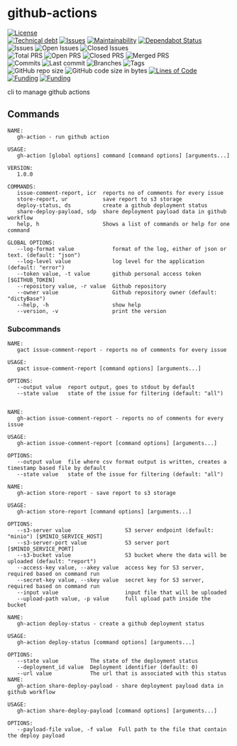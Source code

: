 # github-actions
[![License](https://img.shields.io/badge/License-BSD%202--Clause-blue.svg)](LICENSE)   
[![Technical debt](https://badgen.net/codeclimate/tech-debt/dictyBase-docker/github-actions)](https://codeclimate.com/github/dictyBase-docker/github-actions/trends/technical_debt)
[![Issues](https://badgen.net/codeclimate/issues/dictyBase-docker/github-actions)](https://codeclimate.com/github/dictyBase-docker/github-actions/issues)
[![Maintainability](https://api.codeclimate.com/v1/badges/27d8dea5aa1373847404/maintainability)](https://codeclimate.com/github/dictybase-docker/github-actions/maintainability)
[![Dependabot Status](https://api.dependabot.com/badges/status?host=github&repo=dictyBase-docker/github-actions)](https://dependabot.com)   
![Issues](https://badgen.net/github/issues/dictyBase-docker/github-actions)
![Open Issues](https://badgen.net/github/open-issues/dictyBase-docker/github-actions)
![Closed Issues](https://badgen.net/github/closed-issues/dictyBase-docker/github-actions)   
![Total PRS](https://badgen.net/github/prs/dictyBase-docker/github-actions)
![Open PRS](https://badgen.net/github/open-prs/dictyBase-docker/github-actions)
![Closed PRS](https://badgen.net/github/closed-prs/dictyBase-docker/github-actions)
![Merged PRS](https://badgen.net/github/merged-prs/dictyBase-docker/github-actions)   
![Commits](https://badgen.net/github/commits/dictyBase-docker/github-actions/develop)
![Last commit](https://badgen.net/github/last-commit/dictyBase-docker/github-actions/develop)
![Branches](https://badgen.net/github/branches/dictyBase-docker/github-actions)
![Tags](https://badgen.net/github/tags/dictyBase-docker/github-actions/?color=cyan)   
![GitHub repo size](https://img.shields.io/github/repo-size/dictyBase-docker/github-actions?style=plastic)
![GitHub code size in bytes](https://img.shields.io/github/languages/code-size/dictyBase-docker/github-actions?style=plastic)
[![Lines of Code](https://badgen.net/codeclimate/loc/dictyBase-docker/github-actions)](https://codeclimate.com/github/dictyBase-docker/github-actions/code)   
[![Funding](https://badgen.net/badge/NIGMS/Rex%20L%20Chisholm,dictyBase-docker/yellow?list=|)](https://projectreporter.nih.gov/project_info_description.cfm?aid=9476993)
[![Funding](https://badgen.net/badge/NIGMS/Rex%20L%20Chisholm,DSC/yellow?list=|)](https://projectreporter.nih.gov/project_info_description.cfm?aid=9438930)

cli to manage github actions 


## Commands
```
NAME:
   gh-action - run github action

USAGE:
   gh-action [global options] command [command options] [arguments...]

VERSION:
   1.0.0

COMMANDS:
   issue-comment-report, icr  reports no of comments for every issue
   store-report, ur           save report to s3 storage
   deploy-status, ds          create a github deployment status
   share-deploy-payload, sdp  share deployment payload data in github workflow
   help, h                    Shows a list of commands or help for one command

GLOBAL OPTIONS:
   --log-format value            format of the log, either of json or text. (default: "json")
   --log-level value             log level for the application (default: "error")
   --token value, -t value       github personal access token [$GITHUB_TOKEN]
   --repository value, -r value  Github repository
   --owner value                 Github repository owner (default: "dictyBase")
   --help, -h                    show help
   --version, -v                 print the version
```

### Subcommands
```
NAME:
   gact issue-comment-report - reports no of comments for every issue

USAGE:
   gact issue-comment-report [command options] [arguments...]

OPTIONS:
   --output value  report output, goes to stdout by default
   --state value   state of the issue for filtering (default: "all")


NAME:
   gh-action issue-comment-report - reports no of comments for every issue

USAGE:
   gh-action issue-comment-report [command options] [arguments...]

OPTIONS:
   --output value  file where csv format output is written, creates a timestamp based file by default
   --state value   state of the issue for filtering (default: "all")
   
NAME:
   gh-action store-report - save report to s3 storage

USAGE:
   gh-action store-report [command options] [arguments...]

OPTIONS:
   --s3-server value                 S3 server endpoint (default: "minio") [$MINIO_SERVICE_HOST]
   --s3-server-port value            S3 server port [$MINIO_SERVICE_PORT]
   --s3-bucket value                 S3 bucket where the data will be uploaded (default: "report")
   --access-key value, --akey value  access key for S3 server, required based on command run
   --secret-key value, --skey value  secret key for S3 server, required based on command run
   --input value                     input file that will be uploaded
   --upload-path value, -p value     full upload path inside the bucket
   
NAME:
   gh-action deploy-status - create a github deployment status

USAGE:
   gh-action deploy-status [command options] [arguments...]

OPTIONS:
   --state value          The state of the deployment status
   --deployment_id value  Deployment identifier (default: 0)
   --url value            The url that is associated with this status
NAME:
   gh-action share-deploy-payload - share deployment payload data in github workflow

USAGE:
   gh-action share-deploy-payload [command options] [arguments...]

OPTIONS:
   --payload-file value, -f value  Full path to the file that contain the deploy payload
```
